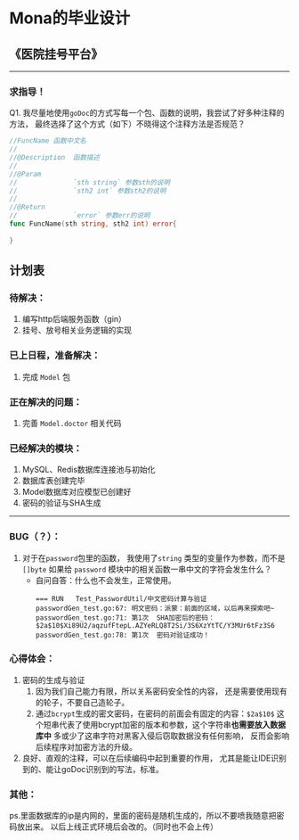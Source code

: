 # Mona的毕业设计
## 《医院挂号平台》

--------

### 求指导！
Q1. 我尽量地使用`goDoc`的方式写每一个包、函数的说明，我尝试了好多种注释的方法，
最终选择了这个方式（如下）不晓得这个注释方法是否规范？
```go
//FuncName 函数中文名
//
//@Description	函数描述
//
//@Param
//			    `sth string` 参数sth的说明
//              `sth2 int` 参数sth2的说明
//
//@Return
//				`error` 参数err的说明
func FuncName(sth string, sth2 int) error{
	
}
```

## 计划表
### 待解决：
1. 编写http后端服务函数（gin）
2. 挂号、放号相关业务逻辑的实现

### 已上日程，准备解决：
1. 完成 `Model` 包

### 正在解决的问题：
1. 完善 `Model.doctor` 相关代码

### 已经解决的模块：
1. MySQL、Redis数据库连接池与初始化
4. 数据库表创建完毕
2. Model数据库对应模型已创建好
3. 密码的验证与SHA生成

---------------
### BUG（？）：
1. 对于在`password`包里的函数，
我使用了`string` 类型的变量作为参数，而不是`[]byte`
如果给 `password` 模块中的相关函数一串中文的字符会发生什么？
   - 自问自答：什么也不会发生，正常使用。
     ```
     === RUN   Test_PasswordUtil/中文密码计算与验证
     passwordGen_test.go:67: 明文密码：派蒙：前面的区域，以后再来探索吧~
     passwordGen_test.go:71: 第1次  SHA加密后的密码：$2a$10$Xi89U2/aqzufFtepL.AZYeRLQ8T2Si/3S6XzYtTC/Y3MUr6tFz3S6
     passwordGen_test.go:78: 第1次  密码对验证成功！
     ```


### 心得体会：
1. 密码的生成与验证
   1. 因为我们自己能力有限，所以关系密码安全性的内容，
   还是需要使用现有的轮子，不要自己造轮子。
   2. 通过`bcrypt`生成的密文密码，在密码的前面会有固定的内容：`$2a$10$`
    这个短串代表了使用bcrypt加密的版本和参数，这个字符串**也需要放入数据库中**
    多或少了这串字符对黑客入侵后窃取数据没有任何影响，
    反而会影响后续程序对加密方法的升级。
2. 良好、直观的注释，可以在后续编码中起到重要的作用，
尤其是能让IDE识别到的、能让goDoc识别到的写法，标准。

### 其他：
ps.里面数据库的ip是内网的，里面的密码是随机生成的，所以不要喷我随意把密码放出来。
以后上线正式环境后会改的。（同时也不会上传）



